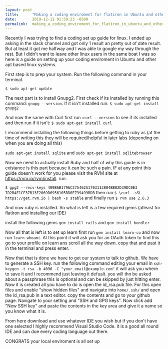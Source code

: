 ```yaml
---
layout: post
title:      "Making a coding enviroment for flatiron in Ubuntu and other apt based linux"
date:       2019-12-11 01:59:23 -0500
permalink:  making_a_coding_enviroment_for_flatiron_in_ubuntu_and_other_apt_based_linux
---
```



Recently I was trying to find a coding set up guide for linux. I ended up asking in the slack channel and got only 1 result an pretty out of date result. But at least it got me halfway and I was able to google my way through the rest.  But I didn't want to leave other linux users in the same boat I was so here is a guide on setting up your coding enviroment in Ubuntu and other apt based linux systems.

First step is to prep your system.  Run the following command in your terminal.

` $ sudo apt-get update `

The next part is to install Gnupg2.  First check if its installed by running this command: `gnupg --version`.  If it isn't installed run: `$ sudo apt-get install gnupg2 `

And now the same with Curl first run :`curl --version` to see if its installed and then run if it isn't: 
`$ sudo apt-get install curl`

I recommend installing the following things before getting to ruby as (at the time of writing this they will be required/helpful in later labs (depending on when you are doing all this) 

`sudo apt-get install sqlite`
and
`sudo apt-get install sqlitebrowser`

Now we need to actually install Ruby and half of why this guide is in existance is this part because it can be such a pain.  IF at any point this guide doesn't work for you please visit the RVM site at https://rvm.io/rvm/install.  run:

`$ gpg2 --recv-keys 409B6B1796C275462A1703113804BB82D39DC0E3 7D2BAF1CF37B13E2069D6956105BD0E739499BDB` then run
`$ \curl -sSL https://get.rvm.io | bash -s stable` and finally run 
`$ rvm use 2.6.3`

And now ruby is installed.  So what is left is a few required gems (atleast for flatiron and installing our IDE)

install the following gems
`gem install rails` and `gem install bundler`

Now all that is left is to set up learn first run `gem install learn-co` and now run `learn whoami`.  At this point it will ask you for an OAuth token to find this go to your profile on learn ans scroll all the way down.  copy that and past it in the terminal and press enter.

Now that that is done we have to get our system to talk to github.  We have to generate a SSH key. run the following command editing your email in  `ssh-keygen -t rsa -b 4096 -C "your_email@example.com"` it will ask you where to save it and I recommend just leaving it defualt.  you will thn be asked about a passphrase this is optional and can be skipped by just hitting enter. Now it is created all you have to do is open the id_rsa.pub file.  For this open files and enable "show hidden files" and navigate into `home/.ssh/` and open the id_rsa.pub in a text editor.  copy the contents and go to your github page.  Navigate to your setting and "SSH and GPG keys".  Now click add "New SSH key" and paste the contents in the key area and give it a name so you know what it is.

From here download and use whatever IDE you wish but if you don't have one selected I highly recommend Visual Studio Code.  it is a good all round IDE and can due every coding language out there. 


CONGRATS your local enviroment is all set up

